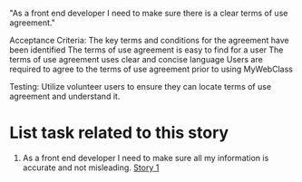 "As a front end developer I need to make sure there is a clear terms of use agreement."

Acceptance Criteria:
The key terms and conditions for the agreement have been identified
The terms of use agreement is easy to find for a user
The terms of use agreement uses clear and concise language
Users are required to agree to the terms of use agreement prior to using MyWebClass

Testing: Utilize volunteer users to ensure they can locate terms of use agreement and understand it.

# List task related to this story
1. As a front end developer I need to make sure all my information is accurate and not misleading. [Story 1](documentation/theme_1/initiatives/Epics/Stories/Tasks/LegalTasks3.md)